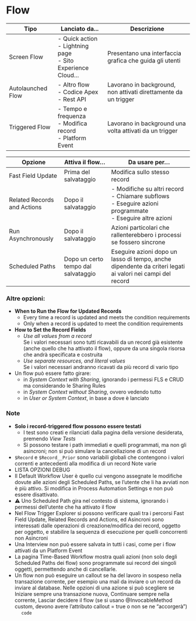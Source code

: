 # Flow

| Tipo              | Lanciato da...                                                       | Descrizione                                                     |
| ----------------- | -------------------------------------------------------------------- | --------------------------------------------------------------- |
| Screen Flow       | - Quick action <br/> - Lightning page <br/> - Sito Experience Cloud… | Presentano una interfaccia grafica che guida gli utenti         |
| Autolaunched Flow | - Altro flow <br/> - Codice Apex <br/> - Rest API                    | Lavorano in background, non attivati direttamente da un trigger |
| Triggered Flow    | - Tempo e frequenza <br/> - Modifica record <br/> - Platform Event   | Lavorano in background una volta attivati da un trigger         |

| Opzione                     | Attiva il flow…                     | Da usare per…                                                                                                           |
| --------------------------- | ----------------------------------- | ----------------------------------------------------------------------------------------------------------------------- |
| Fast Field Update           | Prima del salvataggio               | Modifica sullo stesso record                                                                                            |
| Related Records and Actions | Dopo il salvataggio                 | - Modifiche su altri record <br/> - Chiamare subflows <br/> - Eseguire azioni programmate <br/> - Eseguire altre azioni |
| Run Asynchronously          | Dopo il salvataggio                 | Azioni particolari che rallenterebbero i processi se fossero sincrone                                                   |
| Scheduled Paths             | Dopo un certo tempo dal salvataggio | Eseguire azioni dopo un lasso di tempo, anche dipendente da criteri legati ai valori nei campi del record               |

### Altre opzioni:
- **When to Run the Flow for Updated Records**
  - Every time a record is updated and meets the condition requirements
  - Only when a record is updated to meet the condition requirements
- **How to Set the Record Fields**
  - *Use all values from a record* <br> Se i valori necessari sono tutti ricavabili da un record già esistente (anche quello che ha attivato il flow), oppure da una singola risorsa che andrà specificata e costruita
  - *Use separate resources, and literal values* <br> Se i valori necessari andranno ricavati da più record di vario tipo
- Un flow può essere fatto girare:
  - in *System Context with Sharing*, ignorando i permessi FLS e CRUD ma considerando le Sharing Rules 
  - in *System Context without Sharing*, ovvero vedendo tutto
  - in *User or System Context*, in base a dove è lanciato

### Note
- **Solo i record-triggered flow possono essere testati**
  - I test sono creati e rilanciati dalla pagina della versione desiderata, premendo *View Tests*
  - Si possono testare i path immediati e quelli programmati, ma non gli asincroni; non si può simulare la cancellazione di un record
- `$Record` e `$Record__Prior` sono variabili globali che contengono i valori correnti e antecedenti alla modifica di un record
Note varie
- LISTA OPZIONI DEBUG
- Il Default Workflow User è quello cui vengono assegnate le modifiche dovute alle azioni degli Scheduled Paths, se l’utente che li ha avviati non è più attivo. Si modifica in Process Automation Settings e non può essere disattivato.
- ⚠️ Uno Scheduled Path gira nel contesto di sistema, ignorando i permessi dell’utente che ha attivato il flow
- Nel Flow Trigger Explorer si possono verificare quali tra i percorsi Fast Field Update, Related Records and Actions, ed Asincroni sono interessati dalle operazioni di creazione/modifica dei record, oggetto per oggetto, e stabilire la sequenza di esecuzione per quelli concorrenti non Asincroni
- Una Interview non può essere salvata in tutti i casi, come per i flow attivati da un Platform Event
- La pagina Time-Based Workflow mostra quali azioni (non solo degli Scheduled Paths dei flow) sono programmate sui record dei singoli oggetti, permettendo anche di cancellarle.
- Un flow non può eseguire un callout se ha del lavoro in sospeso nella transazione corrente, per esempio una mail da inviare o un record da inviare al database. Nelle opzioni di una azione si può scegliere se Iniziare sempre una transazione nuova, Continuare sempre nella corrente, Lasciar decidere il flow (se si usano @InvocableMethod custom, devono avere l’attributo callout = true o non se ne “accorgerà”)
 
`code`